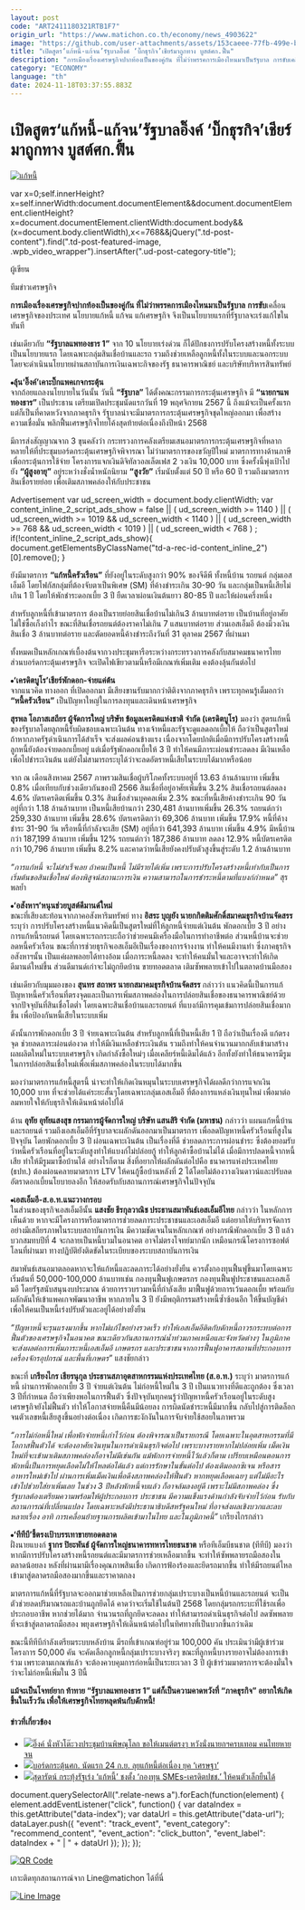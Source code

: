 ```yaml
---
layout: post
code: "ART2411180321RTB1F7"
origin_url: "https://www.matichon.co.th/economy/news_4903622"
image: "https://github.com/user-attachments/assets/153caeee-77fb-499e-b746-6cae827fe3f9"
title: "เปิดสูตร‘แก้หนี้-แก้จน’รัฐบาลอิ๊งค์ ‘บิ๊กธุรกิจ’เชียร์มาถูกทาง บูสต์ศก.ฟื้น"
description: "การเมืองเรื่องเศรษฐกิจปากท้องเป็นของคู่กัน ที่ไม่ว่าพรรคการเมืองไหนมาเป็นรัฐบาล การขับเคลื่อนเศรษฐกิจของประเทศ นโยบายแก้หนี้ แก้จน แก้เศรษฐกิจ"
category: "ECONOMY"
language: "th"
date: 2024-11-18T03:37:55.883Z
---
```


# เปิดสูตร‘แก้หนี้-แก้จน’รัฐบาลอิ๊งค์ ‘บิ๊กธุรกิจ’เชียร์มาถูกทาง บูสต์ศก.ฟื้น

[![แก้หนี้](https://www.matichon.co.th/wp-content/uploads/2024/11/economy-report-2.jpg "economy report")](https://www.matichon.co.th/wp-content/uploads/2024/11/economy-report-2.jpg)

var x=0;self.innerHeight?x=self.innerWidth:document.documentElement&&document.documentElement.clientHeight?x=document.documentElement.clientWidth:document.body&&(x=document.body.clientWidth),x<=768&&jQuery(".td-post-content").find(".td-post-featured-image, .wpb\_video\_wrapper").insertAfter(".ud-post-category-title");

ผู้เขียน

ทีมข่าวเศรษฐกิจ

**การเมืองเรื่องเศรษฐกิจปากท้องเป็นของคู่กัน ที่ไม่ว่าพรรคการเมืองไหนมาเป็นรัฐบาล** **การขับ**เคลื่อนเศรษฐกิจของประเทศ นโยบายแก้หนี้ แก้จน แก้เศรษฐกิจ จึงเป็นนโยบายแรกที่รัฐบาลจะเร่งแก้ไขในทันที

เช่นเดียวกับ **“รัฐบาลแพทองธาร 1”** จาก 10 นโยบายเร่งด่วน ก็ได้ปักธงการปรับโครงสร้างหนี้ทั้งระบบ เป็นนโยบายแรก โดยเฉพาะกลุ่มสินเชื่อบ้านและรถ รวมถึงช่วยเหลือลูกหนี้ทั้งในระบบและนอกระบบโดยจะดำเนินนโยบายผ่านสถาบันการเงินเฉพาะกิจของรัฐ ธนาคารพาณิชย์ และบริษัทบริหารสินทรัพย์

**⦁ลุ้น‘อิ๊งค์’เคาะบิ๊กแพคเกจกระตุ้น**  
จากถ้อยแถลงนโยบายในวันนั้น วันนี้ **“รัฐบาล”** ได้ตั้งคณะกรรมการกระตุ้นเศรษฐกิจ มี **“นายกฯแพทองธาร”** เป็นประธาน เตรียมเปิดประชุมนัดแรกวันที่ 19 พฤศจิกายน 2567 นี้ ถึงแม้จะเป็นครั้งแรก แต่ก็เป็นที่คาดหวังจากภาคธุรกิจ รัฐบาลน่าจะมีมาตรการกระตุ้นเศรษฐกิจชุดใหญ่ออกมา เพื่อสร้างความเชื่อมั่น พลิกฟื้นเศรษฐกิจไทยโค้งสุดท้ายต่อเนื่องถึงปีหน้า 2568

มีการส่งสัญญาณจาก 3 ขุนคลังว่า กระทรวงการคลังเตรียมเสนอมาตรการกระตุ้นเศรษฐกิจที่หลากหลายให้ที่ประชุมบอร์ดกระตุ้นเศรษฐกิจพิจารณา ไม่ว่ามาตรการของขวัญปีใหม่ มาตรการทางด้านภาษีเพื่อกระตุ้นการใช้จ่าย โครงการแจกเงินดิจิทัลวอลเล็ตเฟส 2 วงเงิน 10,000 บาท ซึ่งครั้งนี้พุ่งเป้าไปยัง **“ผู้สูงอายุ”** อยู่ระหว่างชั่งน้ำหนักนิยาม **“สูงวัย”** เริ่มนับตั้งแต่ 50 ปี หรือ 60 ปี รวมถึงมาตรการสินเชื่อรายย่อย เพื่อเติมสภาพคล่องให้กับประชาชน

Advertisement var ud\_screen\_width = document.body.clientWidth; var content\_inline\_2\_script\_ads\_show = false || ( ud\_screen\_width >= 1140 ) || ( ud\_screen\_width >= 1019 && ud\_screen\_width < 1140 ) || ( ud\_screen\_width >= 768 && ud\_screen\_width < 1019 ) || ( ud\_screen\_width < 768 ) ; if(!content\_inline\_2\_script\_ads\_show){ document.getElementsByClassName("td-a-rec-id-content\_inline\_2")\[0\].remove(); }

ยังมีมาตรการ **“แก้หนี้ครัวเรือน”** ที่ยังอยู่ในระดับสูงกว่า 90% ของจีดีพี ทั้งหนี้บ้าน รถยนต์ กลุ่มเอสเอ็มอี โดยโฟกัสกลุ่มที่ต้องจับตาเป็นพิเศษ (SM) ที่ค้างชำระเกิน 30-90 วัน และกลุ่มเป็นหนี้เสียไม่เกิน 1 ปี โดยให้พักชำระดอกเบี้ย 3 ปี ยืดเวลาผ่อนเงินต้นยาว 80-85 ปี และให้ผ่อนครึ่งหนึ่ง

สำหรับลูกหนี้ที่เข้ามาตรการ ต้องเป็นรายย่อยสินเชื่อบ้านไม่เกิน3 ล้านบาทต่อราย เป็นบ้านที่อยู่อาศัย ไม่ใช่ซื้อเก็งกำไร ขณะที่สินเชื่อรถยนต์ต้องราคาไม่เกิน 7 แสนบาทต่อราย ส่วนเอสเอ็มอี ต้องมีวงเงินสินเชื่อ 3 ล้านบาทต่อราย และตัดยอดหนี้ค้างชำระถึงวันที่ 31 ตุลาคม 2567 ที่ผ่านมา

ทั้งหมดเป็นหลักเกณฑ์เบื้องต้นจากวงประชุมหารือระหว่างกระทรวงการคลังกับสมาคมธนาคารไทย ส่วนบอร์ดกระตุ้นเศรษฐกิจ จะเปิดไฟเขียวตามนี้หรือมีเกณฑ์เพิ่มเติม คงต้องลุ้นกันต่อไป

**⦁‘เครดิตบูโร’เชียร์พักดอก-จ่ายแค่ต้น**  
จากแนวคิด ทางออก ที่เปิดออกมา มีเสียงขานรับมากกว่าติติงจากภาคธุรกิจ เพราะทุกคนรู้เต็มอกว่า **“หนี้ครัวเรือน”** เป็นปัญหาใหญ่ในการลงทุนและเดินหน้าเศรษฐกิจ

**สุรพล โอภาสเสถียร ผู้จัดการใหญ่ บริษัท ข้อมูลเครดิตแห่งชาติ จำกัด (เครดิตบูโร)** มองว่า สูตรแก้หนี้ของรัฐบาลโดยลูกหนี้รับผิดชอบเฉพาะเงินต้น ทางเจ้าหนี้และรัฐจะดูแลดอกเบี้ยให้ ถือว่าเป็นสูตรใหม่ ถ้าหากภาครัฐดำเนินการได้สำเร็จ จะส่งผลค่อนข้างแรง เนื่องจากโดยปกติเมื่อมีการปรับโครงสร้างหนี้ ลูกหนี้ยังต้องจ่ายดอกเบี้ยอยู่ แต่เมื่อรัฐพักดอกเบี้ยให้ 3 ปี ทำให้คนมีภาระผ่อนชำระลดลง มีเงินเหลือ เพื่อไปชำระเงินต้น แต่ยังไม่สามารถระบุได้ว่าจะลดอัตราหนี้เสียในระบบได้มากหรือน้อย

จาก ณ เดือนสิงหาคม 2567 ภาพรวมสินเชื่อผู้บริโภคทั้งระบบอยู่ที่ 13.63 ล้านล้านบาท เพิ่มขึ้น 0.8% เมื่อเทียบกับช่วงเดียวกันของปี 2566 สินเชื่อที่อยู่อาศัยเพิ่มขึ้น 3.2% สินเชื่อรถยนต์ลดลง 4.6% บัตรเครดิตเพิ่มขึ้น 0.3% สินเชื่อส่วนบุคคลเพิ่ม 2.3% ขณะที่หนี้เสียค้างชำระเกิน 90 วัน อยู่ที่กว่า 1.18 ล้านล้านบาท เป็นหนี้เสียบ้านกว่า 230,481 ล้านบาทเพิ่มขึ้น 26.3% รถยนต์กว่า 259,330 ล้านบาท เพิ่มขึ้น 28.6% บัตรเครดิตกว่า 69,306 ล้านบาท เพิ่มขึ้น 17.9% หนี้ที่ค้างชำระ 31-90 วัน หรือหนี้ที่กำลังจะเสีย (SM) อยู่ที่กว่า 641,393 ล้านบาท เพิ่มขึ้น 4.9% มีหนี้บ้านกว่า 187,199 ล้านบาท เพิ่มขึ้น 12% รถยนต์กว่า 187,386 ล้านบาท ลดลง 12.9% หนี้บัตรเครดิตกว่า 10,796 ล้านบาท เพิ่มขึ้น 8.2% และคาดว่าหนี้เสียยังคงปรับตัวสูงขึ้นสู่ระดับ 1.2 ล้านล้านบาท

_“การแก้หนี้ จะไม่สำเร็จเลย ถ้าคนเป็นหนี้ ไม่มีรายได้เพิ่ม เพราะการปรับโครงสร้างหนี้เท่ากับเป็นการเริ่มต้นขอสินเชื่อใหม่ ต้องพิสูจน์สถานะการเงิน ความสามารถในการชำระหนี้ตามที่แบงก์กำหนด”_ สุรพลย้ำ

**⦁‘อสังหาฯ’หนุนช่วยบูสต์ดีมานด์ใหม่**  
ขณะที่เสียงสะท้อนจากภาคอสังหาริมทรัพย์ ทาง **อิสระ บุญยัง นายกกิตติมศักดิ์สมาคมธุรกิจบ้านจัดสรร** ระบุว่า การปรับโครงสร้างหนี้แนวคิดนี้เป็นสูตรใหม่ที่ให้ลูกหนี้จ่ายแต่เงินต้น พักดอกเบี้ย 3 ปี อย่างการแก้หนี้รถยนต์ โดยเฉพาะรถกระบะถือว่าช่วยคนมีเครื่องมือในการทำอาชีพต่อ ส่วนหนี้บ้านจะช่วยลดหนี้ครัวเรือน ขณะที่การช่วยธุรกิจเอสเอ็มอีเป็นเรื่องของการจ้างงาน ทำให้คนมีงานทำ ซึ่งภาคธุรกิจอสังหาฯนั้น เป็นแค่ผลพลอยได้ทางอ้อม เมื่อภาระหนี้ลดลง จะทำให้คนมั่นใจและอาจจะทำให้เกิดดีมานด์ใหม่ขึ้น ส่วนดีมานด์เก่าจะไม่ถูกยึดบ้าน ขายทอดตลาด เติมซัพพลายเข้าไปในตลาดบ้านมือสอง

เช่นเดียวกับมุมมองของ **สุนทร สถาพร นายกสมาคมธุรกิจบ้านจัดสรร** กล่าวว่า แนวคิดนี้เป็นการแก้ปัญหาหนี้ครัวเรือนที่ตรงจุดและเป็นการเพิ่มสภาพคล่องในการปล่อยสินเชื่อของธนาคารพาณิชย์ด้วยจากปัจจุบันที่สินเชื่อโตต่ำ โดยเฉพาะสินเชื่อบ้านและรถยนต์ ที่แบงก์มีการคุมเข้มการปล่อยสินเชื่อมากขึ้น เพื่อป้องกันหนี้เสียในระบบเพิ่ม

ดังนั้นการพักดอกเบี้ย 3 ปี จ่ายเฉพาะเงินต้น สำหรับลูกหนี้ที่เป็นหนี้เสีย 1 ปี ถือว่าเป็นเรื่องดี แก้ตรงจุด ช่วยลดภาระผ่อนต่องวด ทำให้มีเงินเหลือชำระเงินต้น รวมถึงทำให้คนจำนวนมากกลับเข้ามาสร้างผลผลิตใหม่ในระบบเศรษฐกิจ เกิดกำลังซื้อใหม่ๆ เมื่อเคลียร์หนี้เดิมได้แล้ว อีกทั้งยังทำให้ธนาคารมีรูมในการปล่อยสินเชื่อใหม่เพื่อเพิ่มสภาพคล่องในระบบได้มากขึ้น

มองว่ามาตรการแก้หนี้สูตรนี้ น่าจะทำให้เกิดเงินหมุนในระบบเศรษฐกิจได้ผลดีกว่าการแจกเงิน 10,000 บาท ที่จะช่วยได้แค่ระยะสั้นๆโดยเฉพาะกลุ่มเอสเอ็มอี ที่ต้องการแหล่งเงินทุนใหม่ เพื่อมาต่อลมหายใจให้กับธุรกิจให้เดินหน้าต่อไปได้

ด้าน **อุทัย อุทัยแสงสุข กรรมการผู้จัดการใหญ่ บริษัท แสนสิริ จำกัด (มหาชน)** กล่าวว่า แผนแก้หนี้บ้านและรถยนต์ รวมถึงเอสเอ็มอีที่รัฐบาลจะผลักดันออกมาเป็นมาตรการ เพื่อลดปัญหาหนี้ครัวเรือนที่สูงในปัจจุบัน โดยพักดอกเบี้ย 3 ปี ผ่อนเฉพาะเงินต้น เป็นเรื่องที่ดี ช่วยลดภาระการผ่อนชำระ ซึ่งต้องยอมรับว่าหนี้ครัวเรือนที่อยู่ในระดับสูงทำให้แบงก์ไม่ปล่อยกู้ ทำให้ลูกค้าซื้อบ้านไม่ได้ เมื่อมีการปลดหนี้จากหนี้เสีย ทำให้มีรูมมาซื้อบ้านได้ อย่างไรก็ตาม สิ่งที่อยากให้ผลักดันต่อไปคือ ธนาคารแห่งประเทศไทย (ธปท.) ต้องผ่อนคลายมาตรการ LTV ให้คนกู้ซื้อบ้านหลังที่ 2 ได้โดยไม่ต้องวางเงินดาวน์และปรับลดอัตราดอกเบี้ยนโยบายลงอีก ให้สอดรับกับสถานการณ์เศรษฐกิจในปัจจุบัน

**⦁เอสเอ็มอี-ส.อ.ท.แนะวางกรอบ**  
ในส่วนของธุรกิจเอสเอ็มอีนั้น **แสงชัย ธีรกุลวาณิช ประธานสมาพันธ์เอสเอ็มอีไทย** กล่าวว่า ในหลักการเห็นด้วย หากจะมีโครงการหรือมาตรการช่วยลดภาระประชาชนและเอสเอ็มอี แต่อยากให้บริหารจัดการอย่างมีเสถียรภาพในระบบสถาบันการเงิน มีความชัดเจนในหลักเกณฑ์ อย่างกรณีพักดอกเบี้ย 3 ปี แล้วบวกสมทบปีที่ 4 จะกลายเป็นหนี้บวมในอนาคต อาจไม่ตรงโจทย์มากนัก เหมือนกรณีโครงการซอฟต์โลนที่ผ่านมา ทางปฏิบัติยังติดขัดในระเบียบของระบบสถาบันการเงิน

สมาพันธ์เสนอมาตลอดหากจะให้แก้หนี้และลดภาระได้อย่างยั่งยืน ควรตั้งกองทุนฟื้นฟูขึ้นมาโดยเฉพาะ เริ่มต้นที่ 50,000-100,000 ล้านบาทเช่น กองทุนฟื้นฟูเกษตรกร กองทุนฟื้นฟูประชาชนและเอสเอ็มอี โดยรัฐสนับสนุนงบประมาณ ด้วยการรวบรวมหนี้ที่กำลังเสีย มาฟื้นฟูด้วยการเว้นดอกเบี้ย พร้อมกับผลักดันให้เข้าแพคเกจพัฒนาอาชีพ หากภายใน 3 ปี ยังมีพฤติกรรมสร้างหนี้ซ้ำซ้อนอีก ให้ขึ้นบัญชีดำ เพื่อให้คนเป็นหนี้เร่งปรับตัวและอยู่ได้อย่างยั่งยืน

_“ปัญหาหนี้จะรุนแรงมากขึ้น หากไม่แก้ไขอย่างรวดเร็ว ทำให้เอสเอ็มอีติดกับดักหนี้ถาวรกระทบต่อการฟื้นตัวของเศรษฐกิจในอนาคต ขณะเดียวกันสถานการณ์น้ำท่วมภาคเหนือและจังหวัดต่างๆ ในภูมิภาค จะส่งผลต่อการเพิ่มภาระหนี้เอสเอ็มอี เกษตรกร และประชาชนจากการฟื้นฟูอาคารสถานที่ประกอบการ เครื่องจักรอุปกรณ์ และพื้นที่เกษตร”_ แสงชัยกล่าว

ขณะที่ **เกรียงไกร เธียรนุกุล ประธานสภาอุตสาหกรรมแห่งประเทศไทย (ส.อ.ท.)** ระบุว่า มาตรการแก้หนี้ ผ่านการพักดอกเบี้ย 3 ปี จ่ายแต่เงินต้น ไม่ก่อหนี้ใหม่ใน 3 ปี เป็นแนวทางที่ดีและถูกต้อง ซึ่งเวลา 3 ปีที่กำหนด ถือว่าเพียงพอในการฟื้นตัว ซึ่งปัจจุบันทุกคนรู้ว่าปัญหาหนี้ครัวเรือนอยู่ในระดับสูง เศรษฐกิจยังไม่ฟื้นตัว ทำให้โอกาสจ่ายหนี้คืนมีน้อยลง การผิดนัดชำระหนี้มีมากขึ้น กลับไปสู่การติดล็อกจนตัวเลขหนี้เสียสูงขึ้นอย่างต่อเนื่อง เกิดการชะงักงันในการจับจ่ายใช้สอยในภาพรวม

_“การไม่ก่อหนี้ใหม่ เพื่อพักจ่ายหนี้เก่าไว้ก่อน ต้องพิจารณาเป็นรายกรณี โดยเฉพาะในอุตสาหกรรมที่มีโอกาสฟื้นตัวได้ จะต้องอาศัยเงินทุนในการดำเนินธุรกิจต่อไป เพราะบางรายหากไม่ปล่อยเพิ่ม เม็ดเงินใหม่ที่จะเข้ามาเติมสภาพคล่องก็อาจไม่มีเช่นกัน แม้พักการจ่ายหนี้ไว้แล้วก็ตาม เปรียบเหมือนตอนการพักหนี้เป็นการหยุดเลือดไม่ให้ไหลต่อได้แล้ว แต่การรักษาในขั้นต่อไป ต้องเติมออกซิเจน หรือสารอาหารใหม่เข้าไป ผ่านการเพิ่มเม็ดเงินเพื่อดึงสภาพคล่องให้ฟื้นตัว หากหยุดเลือดเฉยๆ แต่ไม่มีอะไรเข้าไปช่วยใส่ยาเพิ่มเลย ในช่วง 3 ปีหลังพักหนี้จบแล้ว ก็อาจล้มลงอยู่ดี เพราะไม่มีสภาพคล่อง ซึ่งรัฐบาลต้องเตรียมความพร้อมให้ผู้ประกอบการ ประชาชน มีความแข็งแรงด้านกำลังจับจ่ายไว้ก่อน รับกับสถานการณ์ที่เปลี่ยนแปลง โดยเฉพาะหลังมีประธานาธิบดีสหรัฐคนใหม่ ที่อาจส่งผลเชิงบวกและลบหลายเรื่อง อาทิ การเคลื่อนย้ายฐานการผลิตเข้ามาในไทย และในภูมิภาคนี้”_ เกรียงไกรกล่าว

**⦁‘ทีทีบี’ชี้ตรงเป้าบรรเทาขายทอดตลาด**  
ฝั่งนายแบงก์ **ฐากร ปิยะพันธ์ ผู้จัดการใหญ่ธนาคารทหารไทยธนชาต** หรือทีเอ็มบีธนชาต (ทีทีบี) มองว่า หากมีการปรับโครงสร้างหนี้รถยนต์และมีมาตรการช่วยเหลือมากขึ้น จะทำให้ซัพพลายรถมือสองในตลาดน้อยลง หลังที่ผ่านมามีเรื่องคุณภาพสินเชื่อ เกิดการฟ้องร้องและยึดรถมากขึ้น ทำให้มีรถยนต์ไหลเข้ามาสู่ตลาดรถมือสองมากขึ้นและราคาตกลง

มาตรการแก้หนี้ที่รัฐบาลจะออกมาช่วยเหลือเป็นการช่วยกลุ่มเปราะบางเป็นหนี้บ้านและรถยนต์ จะเป็นตัวช่วยลดปริมาณรถและบ้านถูกยึดได้ คาดว่าจะเริ่มใช้ในต้นปี 2568 โดยกลุ่มรถกระบะที่ใช้รถเพื่อประกอบอาชีพ หากช่วยได้มาก จำนวนรถที่ถูกยึดจะลดลง ทำให้สามารถดำเนินธุรกิจต่อไป ลดซัพพลายที่จะเข้าสู่ตลาดรถมือสอง พยุงเศรษฐกิจให้เดินหน้าต่อไปในทิศทางที่เป็นบวกขึ้นกว่าเดิม

ขณะนี้ทีทีบีกำลังเตรียมระบบหลังบ้าน มีรถที่เข้าเกณฑ์อยู่ร่วม 100,000 คัน ประเมินว่ามีผู้เข้าร่วมโครงการ 50,000 คัน จะคัดเลือกลูกหนี้กลุ่มเปราะบางจริงๆ ขณะที่ลูกหนี้บางรายอาจไม่ต้องการเข้าร่วม เพราะตามเกณฑ์แล้ว จะต้องควบคุมการก่อหนี้เป็นระยะเวลา 3 ปี ผู้เข้าร่วมมาตรการจะต้องมั่นใจว่าจะไม่ก่อหนี้เพิ่มใน 3 ปีนี้

**แม้จะเป็นโจทย์ยาก ท้าทาย “รัฐบาลแพทองธาร 1” แต่ก็เป็นความคาดหวังที่ “ภาคธุรกิจ” อยากให้เกิดขึ้นในเร็ววัน เพื่อให้เศรษฐกิจไทยหลุดพ้นกับดักหนี้!**

#### ข่าวที่เกี่ยวข้อง

*   [![](https://www.matichon.co.th/wp-content/uploads/2024/09/200-32.jpg)อิ๊งค์ นั่งหัวโต๊ะวงประชุมบ้านพิษณุโลก ขอให้เมนต์ตรงๆ หวังนั่งนายกฯครบเทอม คนไทยหายจน](https://www.matichon.co.th/politics/news_4812606)
*   [![](https://www.matichon.co.th/wp-content/uploads/2024/09/jp960.jpg)บอร์ดกระตุ้นศก. นัดแรก 24 ก.ย. ลุยแก้หนี้ต่อเนื่อง ยุค ‘เศรษฐา’](https://www.matichon.co.th/economy/news_4806034)
*   [![](https://www.matichon.co.th/wp-content/uploads/2024/09/68576676.jpg)สุดารัตน์ กระทุ้งรัฐเร่ง ‘แก้หนี้’ ชงตั้ง ‘กองทุน SMEs-เครดิตปชช.’ ให้คนตัวเล็กยืนได้](https://www.matichon.co.th/politics/news_4804526)

document.querySelectorAll(".relate-news a").forEach(function(element) { element.addEventListener("click", function() { var dataIndex = this.getAttribute("data-index"); var dataUrl = this.getAttribute("data-url"); dataLayer.push({ "event": "track\_event", "event\_category": "recommend\_content", "event\_action": "click\_button", "event\_label": dataIndex + " | " + dataUrl }); }); });

[![QR Code](https://www.matichon.co.th/wp-content/uploads/2023/07/wob1371z.jpg)](https://lin.ee/ht0nDxX)

เกาะติดทุกสถานการณ์จาก Line@matichon ได้ที่นี่

[![Line Image](https://www.matichon.co.th/wp-content/uploads/2023/07/th.png)](https://lin.ee/ht0nDxX)